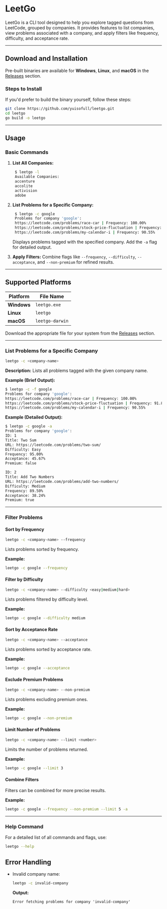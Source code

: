 # **LeetGo**

LeetGo is a CLI tool designed to help you explore tagged questions from LeetCode, grouped by companies. It provides features to list companies, view problems associated with a company, and apply filters like frequency, difficulty, and acceptance rate.

---

## **Download and Installation**

Pre-built binaries are available for **Windows**, **Linux**, and **macOS** in the [Releases](https://github.com/yuisofull/leetgo/releases) section.

### **Steps to Install**
If you'd prefer to build the binary yourself, follow these steps:
```bash
git clone https://github.com/yuisofull/leetgo.git
cd leetgo
go build -o leetgo
```

---

## **Usage**

### **Basic Commands**
1. **List All Companies:**
   ```bash
    $ leetgo -l
    Available Companies:
    accenture
    accolite
    activision
    adobe
   ```

2. **List Problems for a Specific Company:**
   ```bash
    $ leetgo -c google
    Problems for company 'google':
    https://leetcode.com/problems/race-car | Frequency: 100.00%
    https://leetcode.com/problems/stock-price-fluctuation | Frequency: 91.87%
    https://leetcode.com/problems/my-calendar-i | Frequency: 90.55%
   ```
   Displays problems tagged with the specified company. Add the `-a` flag for detailed output.

3. **Apply Filters:**
   Combine flags like `--frequency`, `--difficulty`, `--acceptance`, and `--non-premium` for refined results.

---

## **Supported Platforms**

| Platform   | File Name       |
|------------|-----------------|
| **Windows**| `leetgo.exe`    |
| **Linux**  | `leetgo`        |
| **macOS**  | `leetgo-darwin` |

Download the appropriate file for your system from the [Releases](https://github.com/yuisofull/leetgo/releases) section.

---

### **List Problems for a Specific Company**

```bash
leetgo -c <company-name>
```
**Description:** Lists all problems tagged with the given company name.

**Example (Brief Output):**
```bash
$ leetgo -c -f google
Problems for company 'google':
https://leetcode.com/problems/race-car | Frequency: 100.00%
https://leetcode.com/problems/stock-price-fluctuation | Frequency: 91.87%
https://leetcode.com/problems/my-calendar-i | Frequency: 90.55%
```

**Example (Detailed Output):**
```bash
$ leetgo -c google -a
Problems for company 'google':
ID: 1
Title: Two Sum
URL: https://leetcode.com/problems/two-sum/
Difficulty: Easy
Frequency: 95.00%
Acceptance: 45.67%
Premium: false

ID: 2
Title: Add Two Numbers
URL: https://leetcode.com/problems/add-two-numbers/
Difficulty: Medium
Frequency: 89.50%
Acceptance: 38.24%
Premium: true
```

---

### **Filter Problems**

#### **Sort by Frequency**
```bash
leetgo -c <company-name> --frequency
```
Lists problems sorted by frequency.

**Example:**
```bash
leetgo -c google --frequency
```

#### **Filter by Difficulty**
```bash
leetgo -c <company-name> --difficulty <easy|medium|hard>
```
Lists problems filtered by difficulty level.

**Example:**
```bash
leetgo -c google --difficulty medium
```

#### **Sort by Acceptance Rate**
```bash
leetgo -c <company-name> --acceptance
```
Lists problems sorted by acceptance rate.

**Example:**
```bash
leetgo -c google --acceptance
```

#### **Exclude Premium Problems**
```bash
leetgo -c <company-name> --non-premium
```
Lists problems excluding premium ones.

**Example:**
```bash
leetgo -c google --non-premium
```

#### **Limit Number of Problems**
```bash
leetgo -c <company-name> --limit <number>
```
Limits the number of problems returned.

**Example:**
```bash
leetgo -c google --limit 3
```

#### **Combine Filters**
Filters can be combined for more precise results.

**Example:**
```bash
leetgo -c google --frequency --non-premium --limit 5 -a
```

---

### **Help Command**
For a detailed list of all commands and flags, use:
```bash
leetgo --help
```

## **Error Handling**
- Invalid company name:
  ```bash
  leetgo -c invalid-company
  ```
  **Output:**
  ```
  Error fetching problems for company 'invalid-company'
  ```
